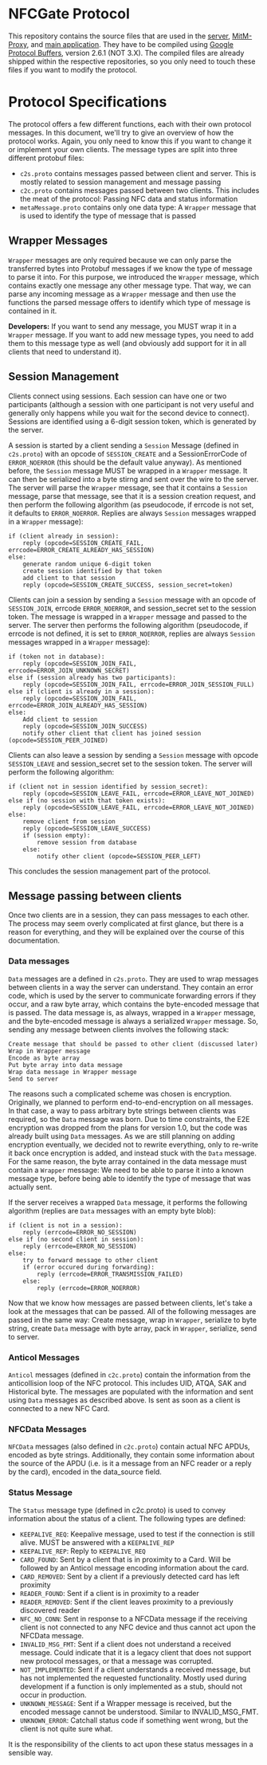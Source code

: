 # NFCGate Protocol
This repository contains the source files that are used in the [server](https://github.com/nfcgate/server), [MitM-Proxy](https://github.com/nfcgate/mitm), and [main application](https://github.com/nfcgate/nfcgate). They have to be compiled using [Google Protocol Buffers](https://github.com/google/protobuf/), version 2.6.1 (NOT 3.X). The compiled files are already shipped within the respective repositories, so you only need to touch these files if you want to modify the protocol.

# Protocol Specifications
The protocol offers a few different functions, each with their own protocol messages. In this document, we'll try to give an overview of how the protocol works. Again, you only need to know this if you want to change it or implement your own clients. The message types are split into three different protobuf files:
- `c2s.proto` contains messages passed between client and server. This is mostly related to session management and message passing
- `c2c.proto` contains messages passed between two clients. This includes the meat of the protocol: Passing NFC data and status information
- `metaMessage.proto` contains only one data type: A `Wrapper` message that is used to identify the type of message that is passed

## Wrapper Messages
`Wrapper` messages are only required because we can only parse the transferred bytes into Protobuf messages if we know the type of message to parse it into. For this purpose, we introduced the `Wrapper` message, which contains exactly one message any other message type. That way, we can parse any incoming message as a `Wrapper` message and then use the functions the parsed message offers to identify which type of message is contained in it.

**Developers:** If you want to send any message, you MUST wrap it in a `Wrapper` message. If you want to add new message types, you need to add them to this message type as well (and obviously add support for it in all clients that need to understand it).

## Session Management
Clients connect using sessions. Each session can have one or two participants (although a session with one participant is not very useful and generally only happens while you wait for the second device to connect). Sessions are identified using a 6-digit session token, which is generated by the server.

A session is started by a client sending a `Session` Message (defined in `c2s.proto`) with an opcode of `SESSION_CREATE` and a SessionErrorCode of `ERROR_NOERROR` (this should be the default value anyway). As mentioned before, the `Session` message MUST be wrapped in a `Wrapper` message. It can then be serialized into a byte stirng and sent over the wire to the server. The server will parse the `Wrapper` message, see that it contains a `Session` message, parse that message, see that it is a session creation request, and then perform the following algorithm (as pseudocode, if errcode is not set, it defaults to `ERROR_NOERROR`. Replies are always `Session` messages wrapped in a `Wrapper` message):

    if (client already in session):
        reply (opcode=SESSION_CREATE_FAIL, errcode=ERROR_CREATE_ALREADY_HAS_SESSION)
    else:
        generate random unique 6-digit token
        create session identified by that token
        add client to that session
        reply (opcode=SESSION_CREATE_SUCCESS, session_secret=token)

Clients can join a session by sending a `Session` message with an opcode of `SESSION_JOIN`, errcode `ERROR_NOERROR`, and session_secret set to the session token. The message is wrapped in a `Wrapper` message and passed to the server. The server then performs the following algorithm (pseudocode, if errcode is not defined, it is set to `ERROR_NOERROR`, replies are always `Session` messages wrapped in a `Wrapper` message):

    if (token not in database):
        reply (opcode=SESSION_JOIN_FAIL, errcode=ERROR_JOIN_UNKNOWN_SECRET)
    else if (session already has two participants):
        reply (opcode=SESSION_JOIN_FAIL, errcode=ERROR_JOIN_SESSION_FULL)
    else if (client is already in a session):
        reply (opcode=SESSION_JOIN_FAIL, errcode=ERROR_JOIN_ALREADY_HAS_SESSION)
    else:
        Add client to session
        reply (opcode=SESSION_JOIN_SUCCESS)
        notify other client that client has joined session (opcode=SESSION_PEER_JOINED)

Clients can also leave a session by sending a `Session` message with opcode `SESSION_LEAVE` and session_secret set to the session token. The server will perform the following algorithm:

    if (client not in session identified by session_secret):
        reply (opcode=SESSION_LEAVE_FAIL, errcode=ERROR_LEAVE_NOT_JOINED)
    else if (no session with that token exists):
        reply (opcode=SESSION_LEAVE_FAIL, errcode=ERROR_LEAVE_NOT_JOINED)
    else:
        remove client from session
        reply (opcode=SESSION_LEAVE_SUCCESS)
        if (session empty):
            remove session from database
        else:
            notify other client (opcode=SESSION_PEER_LEFT)

This concludes the session management part of the protocol.

## Message passing between clients
Once two clients are in a session, they can pass messages to each other. The process may seem overly complicated at first glance, but there is a reason for everything, and they will be explained over the course of this documentation.

### Data messages
`Data` messages are a defined in `c2s.proto`. They are used to wrap messages between clients in a way the server can understand. They contain an error code, which is used by the server to communicate forwarding errors if they occur, and a raw byte array, which contains the byte-encoded message that is passed. The data message is, as always, wrapped in a `Wrapper` message, and the byte-encoded message is always a serialized `Wrapper` message. So, sending any message between clients involves the following stack:

    Create message that should be passed to other client (discussed later)
    Wrap in Wrapper message
    Encode as byte array
    Put byte array into data message 
    Wrap data message in Wrapper message 
    Send to server

The reasons such a complicated scheme was chosen is encryption. Originally, we planned to perform end-to-end-encryption on all messages. In that case, a way to pass arbitrary byte strings between clients was required, so the `Data` message was born. Due to time constraints, the E2E encryption was dropped from the plans for version 1.0, but the code was already built using `Data` messages. As we are still planning on adding encryption eventually, we decided not to rewrite everything, only to re-write it back once encryption is added, and instead stuck with the `Data` message. For the same reason, the byte array contained in the data message must contain a `Wrapper` message: We need to be able to parse it into a known message type, before being able to identify the type of message that was actually sent.

If the server receives a wrapped `Data` message, it performs the following algorithm (replies are `Data` messages with an empty byte blob):

    if (client is not in a session):
        reply (errcode=ERROR_NO_SESSION)
    else if (no second client in session):
        reply (errcode=ERROR_NO_SESSION)
    else:
        try to forward message to other client
        if (error occured during forwarding):
            reply (errcode=ERROR_TRANSMISSION_FAILED)
        else:
            reply (errcode=ERROR_NOERROR)

Now that we know how messages are passed between clients, let's take a look at the messages that can be passed. All of the following messages are passed in the same way: Create message, wrap in `Wrapper`, serialize to byte string, create `Data` message with byte array, pack in `Wrapper`, serialize, send to server.

### Anticol Messages
`Anticol` messages (defined in `c2c.proto`) contain the information from the anticollision loop of the NFC protocol. This includes UID, ATQA, SAK and Historical byte. The messages are populated with the information and sent using `Data` messages as described above. Is sent as soon as a client is connected to a new NFC Card.

### NFCData Messages
`NFCData` messages (also defined in `c2c.proto`) contain actual NFC APDUs, encoded as byte strings. Additionally, they contain some information about the source of the APDU (i.e. is it a message from an NFC reader or a reply by the card), encoded in the data_source field.

### Status Message
The `Status` message type (defined in c2c.proto) is used to convey information about the status of a client. The following types are defined:
- `KEEPALIVE_REQ`: Keepalive message, used to test if the connection is still alive. MUST be answered with a `KEEPALIVE_REP`
- `KEEPALIVE_REP`: Reply to `KEEPALIVE_REQ`
- `CARD_FOUND`: Sent by a client that is in proximity to a Card. Will be followed by an Anticol message encoding information about the card.
- `CARD_REMOVED`: Sent by a client if a previously detected card has left proximity
- `READER_FOUND`: Sent if a client is in proximity to a reader
- `READER_REMOVED`: Sent if the client leaves proximity to a previously discovered reader
- `NFC_NO_CONN`: Sent in response to a NFCData message if the receiving client is not connected to any NFC device and thus cannot act upon the NFCData message.
- `INVALID_MSG_FMT`: Sent if a client does not understand a received message. Could indicate that it is a legacy client that does not support new protocol messages, or that a message was corrupted.
- `NOT_IMPLEMENTED`: Sent if a client understands a received message, but has not implemented the requested functionality. Mostly used during development if a function is only implemented as a stub, should not occur in production.
- `UNKNOWN_MESSAGE`: Sent if a Wrapper message is received, but the encoded message cannot be understood. Similar to INVALID_MSG_FMT.
- `UNKNOWN_ERROR`: Catchall status code if something went wrong, but the client is not quite sure what.

It is the responsibility of the clients to act upon these status messages in a sensible way.